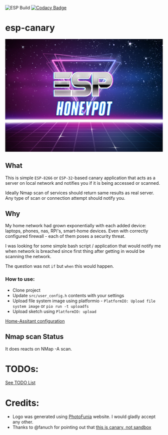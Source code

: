 ![ESP Build](https://github.com/shafr/esp-canary/workflows/ESP%20Build/badge.svg)
[![Codacy Badge](https://app.codacy.com/project/badge/Grade/5068cf10df544dc5acb4ff90d2e794d4)](https://www.codacy.com/gh/shafr/esp-canary/dashboard?utm_source=github.com&amp;utm_medium=referral&amp;utm_content=shafr/esp-canary&amp;utm_campaign=Badge_Grade)

# esp-canary

![LOGO](web-res/logo/logo-mid.jpg)

## What 

This is simple `ESP-8266` or `ESP-32`-based canary application that acts as a server on local network and notifies you if it is being accessed or scanned.

Ideally Nmap scan of services should return same results as real server. Any type of scan or connection attempt should notify you.

## Why
My home network had grown exponentially with each added device: laptops, phones, nas, RPi's, smart-home devices. Even with correctly configured firewall - each of them poses a security threat. 

I was looking for some simple bash script / application that would notify me when network is breached since first thing after getting in would be scanning the network.

The question was not `if` but `when` this would happen.

### How to use:

* Clone project
* Update `src/user_config.h` contents with your settings
* Upload file system image using platformio - `PlatformIO: Upload file system image` or `pio run -t uploadfs`
* Upload sketch using `PlatformIO: upload`

[Home-Assitant configuration](web-res/ha-config.md)

## Nmap scan Status

It does reacts on NMap -A scan.



# TODOs:
[See TODO List](web-res/TODO.md)


# Credits:
* Logo was generated using [PhotoFunia](https://photofunia.com/categories/all_effects/retro-wave) website. I would gladly accept any other.
* Thanks to @fanuch for pointing out that [this is canary, not sandbox](https://www.reddit.com/r/esp32/comments/n611uu/secure_your_home_network_with_esp8266_esp32/gx53l6t?utm_source=share&utm_medium=web2x&context=3)
